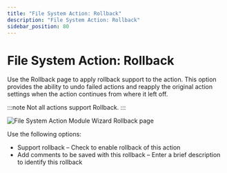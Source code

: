 ```yaml
---
title: "File System Action: Rollback"
description: "File System Action: Rollback"
sidebar_position: 80
---
```


# File System Action: Rollback

Use the Rollback page to apply rollback support to the action. This option provides the ability to
undo failed actions and reapply the original action settings when the action continues from where it
left off.

:::note
Not all actions support Rollback.
:::


![File System Action Module Wizard Rollback page](/img/product_docs/accessanalyzer/12.0/admin/action/filesystem/rollback.webp)

Use the following options:

- Support rollback – Check to enable rollback of this action
- Add comments to be saved with this rollback – Enter a brief description to identify this rollback
